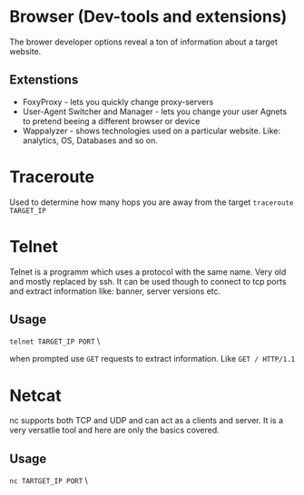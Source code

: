 # Browser (Dev-tools and extensions)
The brower developer options reveal a ton of information about a target website.

## Extenstions
- FoxyProxy - lets you quickly change proxy-servers
- User-Agent Switcher and Manager - lets you change your user Agnets to pretend beeing a different browser or device
- Wappalyzer - shows technologies used on a particular website. Like: analytics, OS, Databases and so on.

# Traceroute
Used to determine how many hops you are away from the target 
`traceroute TARGET_IP`

# Telnet
Telnet is a programm which uses a protocol with the same name. Very old and mostly replaced by ssh.
It can be used though to connect to tcp ports and extract information like: banner, server versions etc.

## Usage
`telnet TARGET_IP PORT` \

when prompted use `GET` requests to extract information. Like `GET / HTTP/1.1`

# Netcat
nc supports both TCP and UDP and can act as a clients and server.
It is a very versatlie tool and here are only the basics covered.

## Usage
`nc TARTGET_IP PORT` \
